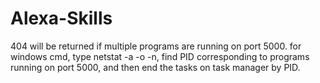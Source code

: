 # Alexa-Skills

404 will be returned if multiple programs are running on port 5000. for windows cmd, type netstat -a -o -n, find PID corresponding to programs running on port 5000, and then end the tasks on task manager by PID.
